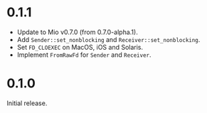 # 0.1.1

* Update to Mio v0.7.0 (from 0.7.0-alpha.1).
* Add `Sender::set_nonblocking` and `Receiver::set_nonblocking`.
* Set `FD_CLOEXEC` on MacOS, iOS and Solaris.
* Implement `FromRawFd` for `Sender` and `Receiver`.

# 0.1.0

Initial release.
